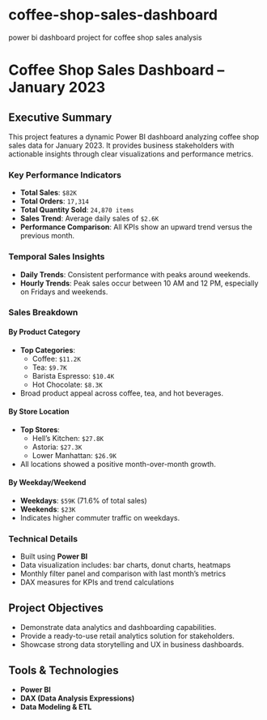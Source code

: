 # coffee-shop-sales-dashboard
power bi dashboard project for coffee shop sales analysis
# Coffee Shop Sales Dashboard – January 2023

## Executive Summary

This project features a dynamic Power BI dashboard analyzing coffee shop sales data for January 2023. It provides business stakeholders with actionable insights through clear visualizations and performance metrics.

### Key Performance Indicators

- **Total Sales**: `$82K`  
- **Total Orders**: `17,314`  
- **Total Quantity Sold**: `24,870 items`  
- **Sales Trend**: Average daily sales of `$2.6K`  
- **Performance Comparison**: All KPIs show an upward trend versus the previous month.

### Temporal Sales Insights

- **Daily Trends**: Consistent performance with peaks around weekends.
- **Hourly Trends**: Peak sales occur between 10 AM and 12 PM, especially on Fridays and weekends.

### Sales Breakdown

#### By Product Category

- **Top Categories**:
  - Coffee: `$11.2K`
  - Tea: `$9.7K`
  - Barista Espresso: `$10.4K`
  - Hot Chocolate: `$8.3K`
- Broad product appeal across coffee, tea, and hot beverages.

#### By Store Location

- **Top Stores**:
  - Hell’s Kitchen: `$27.8K`
  - Astoria: `$27.3K`
  - Lower Manhattan: `$26.9K`
- All locations showed a positive month-over-month growth.

#### By Weekday/Weekend

- **Weekdays**: `$59K` (71.6% of total sales)
- **Weekends**: `$23K`
- Indicates higher commuter traffic on weekdays.

### Technical Details

- Built using **Power BI**
- Data visualization includes: bar charts, donut charts, heatmaps
- Monthly filter panel and comparison with last month’s metrics
- DAX measures for KPIs and trend calculations

## Project Objectives

- Demonstrate data analytics and dashboarding capabilities.
- Provide a ready-to-use retail analytics solution for stakeholders.
- Showcase strong data storytelling and UX in business dashboards.

## Tools & Technologies

- **Power BI**
- **DAX (Data Analysis Expressions)**
- **Data Modeling & ETL**
